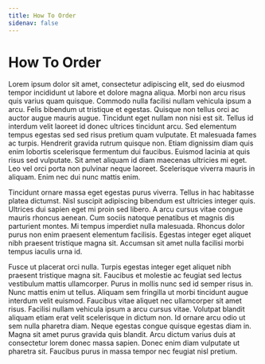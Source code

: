 ```yaml
---
title: How To Order
sidenav: false
---
```


# How To Order

Lorem ipsum dolor sit amet, consectetur adipiscing elit, sed do eiusmod tempor incididunt ut labore et dolore magna aliqua. Morbi non arcu risus quis varius quam quisque. Commodo nulla facilisi nullam vehicula ipsum a arcu. Felis bibendum ut tristique et egestas. Quisque non tellus orci ac auctor augue mauris augue. Tincidunt eget nullam non nisi est sit. Tellus id interdum velit laoreet id donec ultrices tincidunt arcu. Sed elementum tempus egestas sed sed risus pretium quam vulputate. Et malesuada fames ac turpis. Hendrerit gravida rutrum quisque non. Etiam dignissim diam quis enim lobortis scelerisque fermentum dui faucibus. Euismod lacinia at quis risus sed vulputate. Sit amet aliquam id diam maecenas ultricies mi eget. Leo vel orci porta non pulvinar neque laoreet. Scelerisque viverra mauris in aliquam. Enim nec dui nunc mattis enim.

Tincidunt ornare massa eget egestas purus viverra. Tellus in hac habitasse platea dictumst. Nisl suscipit adipiscing bibendum est ultricies integer quis. Ultrices dui sapien eget mi proin sed libero. A arcu cursus vitae congue mauris rhoncus aenean. Cum sociis natoque penatibus et magnis dis parturient montes. Mi tempus imperdiet nulla malesuada. Rhoncus dolor purus non enim praesent elementum facilisis. Egestas integer eget aliquet nibh praesent tristique magna sit. Accumsan sit amet nulla facilisi morbi tempus iaculis urna id.

Fusce ut placerat orci nulla. Turpis egestas integer eget aliquet nibh praesent tristique magna sit. Faucibus et molestie ac feugiat sed lectus vestibulum mattis ullamcorper. Purus in mollis nunc sed id semper risus in. Nunc mattis enim ut tellus. Aliquam sem fringilla ut morbi tincidunt augue interdum velit euismod. Faucibus vitae aliquet nec ullamcorper sit amet risus. Facilisi nullam vehicula ipsum a arcu cursus vitae. Volutpat blandit aliquam etiam erat velit scelerisque in dictum non. Id ornare arcu odio ut sem nulla pharetra diam. Neque egestas congue quisque egestas diam in. Magna sit amet purus gravida quis blandit. Arcu dictum varius duis at consectetur lorem donec massa sapien. Donec enim diam vulputate ut pharetra sit. Faucibus purus in massa tempor nec feugiat nisl pretium.